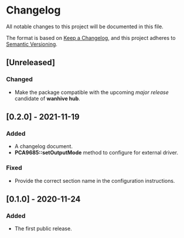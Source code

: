 # Changelog
All notable changes to this project will be documented in this file.

The format is based on [Keep a Changelog](https://keepachangelog.com/en/1.0.0/),
and this project adheres to [Semantic Versioning](https://semver.org/spec/v2.0.0.html).

## [Unreleased]

### Changed

- Make the package compatible with the upcoming *major release* candidate of **wanhive hub**.

## [0.2.0] - 2021-11-19

### Added

- A changelog document.
- **PCA9685::setOutputMode** method to configure for external driver.

### Fixed

- Provide the correct section name in the configuration instructions.

## [0.1.0] - 2020-11-24

### Added

- The first public release.